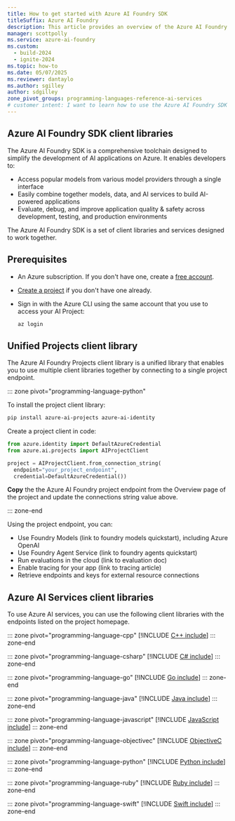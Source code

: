 ```yaml
---
title: How to get started with Azure AI Foundry SDK
titleSuffix: Azure AI Foundry
description: This article provides an overview of the Azure AI Foundry SDK and how to get started using it.
manager: scottpolly
ms.service: azure-ai-foundry
ms.custom:
  - build-2024
  - ignite-2024
ms.topic: how-to
ms.date: 05/07/2025
ms.reviewer: dantaylo
ms.author: sgilley
author: sdgilley
zone_pivot_groups: programming-languages-reference-ai-services
# customer intent: I want to learn how to use the Azure AI Foundry SDK to build AI applications on Azure.
---
```


## Azure AI Foundry SDK client libraries

The Azure AI Foundry SDK is a comprehensive toolchain designed to simplify the development of AI applications on Azure. It enables developers to:

- Access popular models from various model providers through a single interface
- Easily combine together models, data, and AI services to build AI-powered applications
- Evaluate, debug, and improve application quality & safety across development, testing, and production environments

The Azure AI Foundry SDK is a set of client libraries and services designed to work together. 

## Prerequisites

* An Azure subscription. If you don't have one, create a [free account](https://azure.microsoft.com/free/).
* [Create a project](../create-projects.md) if you don't have one already.
* Sign in with the Azure CLI using the same account that you use to access your AI Project:

    ```bash
    az login
    ```

## Unified Projects client library

The Azure AI Foundry Projects client library is a unified library that enables you to use multiple client libraries together by connecting to a single project endpoint.

::: zone pivot="programming-language-python"

To install the project client library:

```bash
pip install azure-ai-projects azure-ai-identity
```

Create a project client in code:

```python
from azure.identity import DefaultAzureCredential
from azure.ai.projects import AIProjectClient

project = AIProjectClient.from_connection_string(
  endpoint="your_project_endpoint",
  credential=DefaultAzureCredential())
```

**Copy** the the Azure AI Foundry project endpoint from the Overview page of the project and update the connections string value above.

::: zone-end

Using the project endpoint, you can:
 - Use Foundry Models (link to foundry models quickstart), including Azure OpenAI
 - Use Foundry Agent Service (link to foundry agents quickstart)
 - Run evaluations in the cloud (link to evaluation doc)
 - Enable tracing for your app (link to tracing article)
 - Retrieve endpoints and keys for external resource connections

## Azure AI Services client libraries

To use Azure AI services, you can use the following client libraries with the endpoints listed on the project homepage.

::: zone pivot="programming-language-cpp"
[!INCLUDE [C++ include](../../../ai-services/includes/reference/sdk/cpp.md)]
::: zone-end

::: zone pivot="programming-language-csharp"
[!INCLUDE [C# include](../../../ai-services/includes/reference/sdk/csharp.md)]
::: zone-end

::: zone pivot="programming-language-go"
[!INCLUDE [Go include](../../../ai-services/includes/reference/sdk/go.md)]
::: zone-end

::: zone pivot="programming-language-java"
[!INCLUDE [Java include](../../../ai-services/includes/reference/sdk/java.md)]
::: zone-end

::: zone pivot="programming-language-javascript"
[!INCLUDE [JavaScript include](../../../ai-services/includes/reference/sdk/javascript.md)]
::: zone-end

::: zone pivot="programming-language-objectivec"
[!INCLUDE [ObjectiveC include](../../../ai-services/includes/reference/sdk/objective-c.md)]
::: zone-end

::: zone pivot="programming-language-python"
[!INCLUDE [Python include](./../../../ai-services/includes/reference/sdk/python.md)]
::: zone-end

::: zone pivot="programming-language-ruby"
[!INCLUDE [Ruby include](./../../../ai-services/includes/reference/sdk/ruby.md)]
::: zone-end

::: zone pivot="programming-language-swift"
[!INCLUDE [Swift include](../../../ai-services/includes/reference/sdk/swift.md)]
::: zone-end
